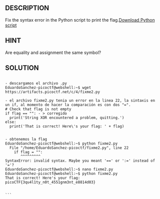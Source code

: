 
## DESCRIPTION

Fix the syntax error in the Python script to print the flag.[Download Python script](https://artifacts.picoctf.net/c/4/fixme2.py)

## HINT

Are equality and assignment the same symbol?

## SOLUTION

````

- descargamos el archivo .py
EduardoSanchez-picoctf@webshell:~$ wget https://artifacts.picoctf.net/c/4/fixme2.py

- el archivo fixme2.py tenia un error en la linea 22, la sintaxis en un if, al momento de hacer la comparación es con dos "=". 
# Check that flag is not empty
if flag == "": - > corregido
  print('String XOR encountered a problem, quitting.')
else:
  print('That is correct! Here\'s your flag: ' + flag)


- obtenemos la flag
EduardoSanchez-picoctf@webshell:~$ python fixme2.py
  File "/home/EduardoSanchez-picoctf/fixme2.py", line 22
    if flag = "":
       ^^^^^^^^^
SyntaxError: invalid syntax. Maybe you meant '==' or ':=' instead of '='?
EduardoSanchez-picoctf@webshell:~$ nano fixme2.py
EduardoSanchez-picoctf@webshell:~$ python fixme2.py
That is correct! Here's your flag: picoCTF{3qu4l1ty_n0t_4551gnm3nt_e8814d03}


```